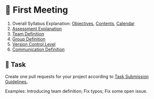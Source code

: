 :wave: First Meeting
====

1. Overall Syllabus Explanation: [Objectives](../objectives.md), [Contents](../contents.md), [Calendar](../calendar.md)
2. [Assessment Explanation](../assessment.md)
3. [Team Definition](../assessment.md)
4. [Group Definition](../assessment.md)
5. [Version Control Level](../assessment.md)
6. [Communication Definition](../communication.md)

## 👷 Task

Create one pull requests for your project according to [Task Submission Guidelines.](../assessment.md#task-submission)

Examples: Introducing team definition; Fix typos; Fix some open issue.
